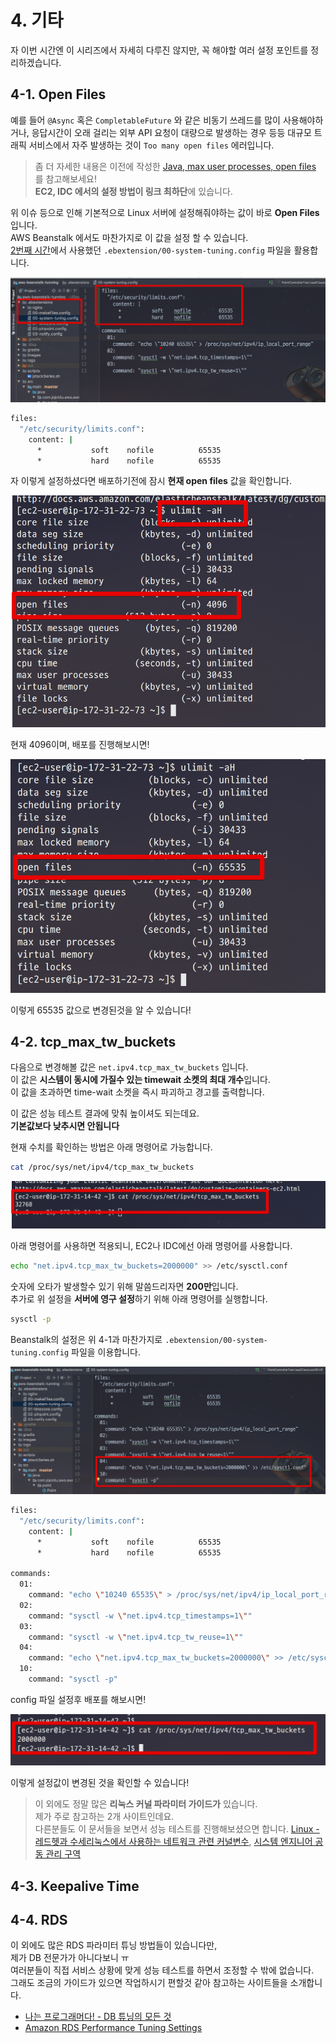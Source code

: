 # 4. 기타

자 이번 시간엔 이 시리즈에서 자세히 다루진 않지만, 꼭 해야할 여러 설정 포인트를 정리하겠습니다.  

## 4-1. Open Files

예를 들어 ```@Async``` 혹은 ```CompletableFuture``` 와 같은 비동기 쓰레드를 많이 사용해야하거나, 
응답시간이 오래 걸리는 외부 API 요청이 대량으로 발생하는 경우 등등 대규모 트래픽 서비스에서 자주 발생하는 것이 ```Too many open files``` 에러입니다.  
 
> 좀 더 자세한 내용은 이전에 작성한 [Java, max user processes, open files](http://woowabros.github.io/experience/2018/04/17/linux-maxuserprocess-openfiles.html) 를 참고해보세요!  
**EC2, IDC 에서의 설정 방법이 링크 최하단**에 있습니다.

위 이슈 등으로 인해 기본적으로 Linux 서버에 설정해줘야하는 값이 바로 **Open Files** 입니다.  
AWS Beanstalk 에서도 마찬가지로 이 값을 설정 할 수 있습니다.  
[2번째 시간](http://jojoldu.tistory.com/319)에서 사용했던 ```.ebextension/00-system-tuning.config``` 파일을 활용합니다.

![openfile1](./images/4/openfile1.png)

```bash
files:
  "/etc/security/limits.conf":
    content: |
      *           soft    nofile          65535
      *           hard    nofile          65535

```

자 이렇게 설정하셨다면 배포하기전에 잠시 **현재 open files** 값을 확인합니다.

![openfile2](./images/4/openfile2.png)

현재 4096이며, 배포를 진행해보시면!

![openfile3](./images/4/openfile3.png)

이렇게 65535 값으로 변경된것을 알 수 있습니다!

## 4-2. tcp_max_tw_buckets

다음으로 변경해볼 값은 ```net.ipv4.tcp_max_tw_buckets``` 입니다.  
이 값은 **시스템이 동시에 가질수 있는 timewait 소켓의 최대 개수**입니다.  
이 값을 초과하면 time-wait 소켓을 즉시 파괴하고 경고를 출력합니다.  
  
이 값은 성능 테스트 결과에 맞춰 높이셔도 되는데요.  
**기본값보다 낮추시면 안됩니다**

현재 수치를 확인하는 방법은 아래 명령어로 가능합니다.

```bash
cat /proc/sys/net/ipv4/tcp_max_tw_buckets
```

![tcp_max_tw_buckets1](./images/4/tcp_max_tw_buckets1.png)


아래 명령어를 사용하면 적용되니, EC2나 IDC에선 아래 명령어를 사용합니다.

```bash
echo "net.ipv4.tcp_max_tw_buckets=2000000" >> /etc/sysctl.conf
```

숫자에 오타가 발생할수 있기 위해 말씀드리자면 **200만**입니다.  
추가로 위 설정을 **서버에 영구 설정**하기 위해 아래 명령어를 실행합니다.

```bash
sysctl -p
```

Beanstalk의 설정은 위 4-1과 마찬가지로 ```.ebextension/00-system-tuning.config``` 파일을 이용합니다.

![tcp_max_tw_buckets2](./images/4/tcp_max_tw_buckets2.png)

```bash
files:
  "/etc/security/limits.conf":
    content: |
      *           soft    nofile          65535
      *           hard    nofile          65535

commands:
  01:
    command: "echo \"10240 65535\" > /proc/sys/net/ipv4/ip_local_port_range"
  02:
    command: "sysctl -w \"net.ipv4.tcp_timestamps=1\""
  03:
    command: "sysctl -w \"net.ipv4.tcp_tw_reuse=1\""
  04:
    command: "echo \"net.ipv4.tcp_max_tw_buckets=2000000\" >> /etc/sysctl.conf"
  10:
    command: "sysctl -p"
```

config 파일 설정후 배포를 해보시면!

![tcp_max_tw_buckets3](./images/4/tcp_max_tw_buckets3.png)

이렇게 설정값이 변경된 것을 확인할 수 있습니다!


> 이 외에도 정말 많은 **리눅스 커널 파라미터 가이드가** 있습니다.  
제가 주로 참고하는 2개 사이트인데요.  
다른분들도 이 문서들을 보면서 성능 테스트를 진행해보셨으면 합니다.
[Linux - 레드헷과 수세리눅스에서 사용하는 네트워크 관련 커널변수](https://support.hpe.com/hpsc/doc/public/display?docId=emr_na-c01418125),  [시스템 엔지니어 공동 관리 구역](http://blog.syszone.co.kr/m/634)

## 4-3. Keepalive Time

## 4-4. RDS

이 외에도 많은 RDS 파라미터 튜닝 방법들이 있습니다만,  
제가 DB 전문가가 아니다보니 ㅠ  
여러분들이 직접 서비스 상황에 맞게 성능 테스트를 하면서 조정할 수 밖에 없습니다.  
그래도 조금의 가이드가 있으면 작업하시기 편할것 같아 참고하는 사이트들을 소개합니다.

* [나는 프로그래머다! - DB 튜닝의 모든 것](http://ncrash.github.io/subway-study/2016/12/23/iamprogrammer-db-tuning-chapter1.html)
* [Amazon RDS Performance Tuning Settings](https://gist.github.com/douglasjarquin/2208690)
